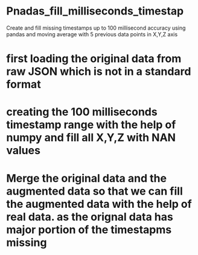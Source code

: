 # Pnadas_fill_milliseconds_timestap
Create and fill missing timestamps up to 100 millisecond accuracy using pandas and moving average with 5 previous data points in X,Y,Z axis
# first loading the original data from raw JSON which is not in a standard format
# creating the 100 milliseconds timestamp range with the help of numpy and fill all X,Y,Z with NAN values
# Merge the original data and the augmented data so that we can fill the augmented data with the help of real data. as the orignal data has major portion of the timestapms missing
